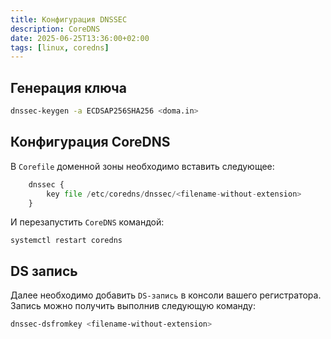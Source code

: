 ```yaml
---
title: Конфигурация DNSSEC
description: CoreDNS
date: 2025-06-25T13:36:00+02:00
tags: [linux, coredns]
---
```

## Генерация ключа

```bash
dnssec-keygen -a ECDSAP256SHA256 <doma.in>
```

## Конфигурация CoreDNS

В `Corefile` доменной зоны необходимо вставить следующее:

```python
	dnssec {
		key file /etc/coredns/dnssec/<filename-without-extension>
	}
```

И перезапустить `CoreDNS` командой:

```shell
systemctl restart coredns
```

## DS запись

Далее необходимо добавить `DS-запись` в консоли вашего регистратора.\
Запись можно получить выполнив следующую команду:

```bash
dnssec-dsfromkey <filename-without-extension>
```
